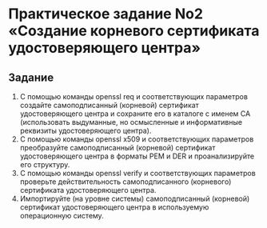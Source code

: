 
# Практическое задание No2 «Создание корневого сертификата удостоверяющего центра»

## Задание

1) С помощью команды openssl req и соответствующих параметров создайте самоподписанный (корневой) сертификат удостоверяющего центра и сохраните его в каталоге с именем CA (использовать выдуманные, но осмысленные и информативные реквизиты удостоверяющего центра).
2) С помощью команды openssl x509 и соответствующих параметров преобразуйте самоподписанный (корневой) сертификат удостоверяющего центра в форматы PEM и DER и проанализируйте его структуру.
3) С помощью команды openssl verify и соответствующих параметров проверьте действительность самоподписанного (корневого) сертификата удостоверяющего центра.
4) Импортируйте (на уровне системы) самоподписанный (корневой) сертификат удостоверяющего центра в используемую операционную систему.